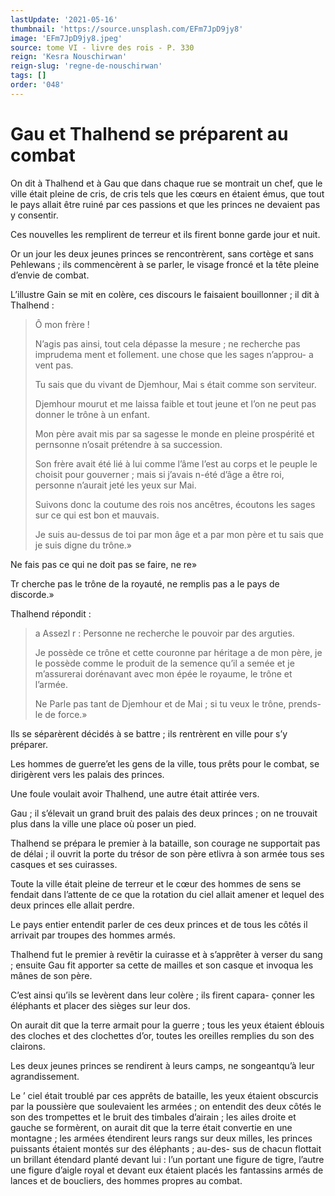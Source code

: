 ```yaml
---
lastUpdate: '2021-05-16'
thumbnail: 'https://source.unsplash.com/EFm7JpD9jy8'
image: 'EFm7JpD9jy8.jpeg'
source: tome VI - livre des rois - P. 330
reign: 'Kesra Nouschirwan'
reign-slug: 'regne-de-nouschirwan'
tags: []
order: '048'
---
```


# Gau et Thalhend se préparent au combat

On dit à Thalhend et à Gau que dans chaque rue se montrait un chef, que le ville était pleine de cris, de cris tels que les cœurs en étaient émus, que tout le pays allait être ruiné par ces passions et que les princes ne devaient pas y consentir.

Ces nouvelles les remplirent de terreur et ils firent bonne garde jour et nuit.

Or un jour les deux jeunes princes se rencontrèrent, sans cortège et sans Pehlewans ; ils commencèrent à se parler, le visage froncé et la tête pleine d’envie de combat.

L’illustre Gain se mit en colère, ces discours le faisaient bouillonner ; il dit à Thalhend :

> Ô mon frère !
>
> N’agis pas ainsi, tout cela dépasse la mesure ; ne recherche pas imprudema ment et follement. une chose que les sages n’approu- a vent pas.
>
> Tu sais que du vivant de Djemhour, Mai s était comme son serviteur.
>
> Djemhour mourut et me laissa faible et tout jeune et l’on ne peut pas donner le trône à un enfant.
>
> Mon père avait mis par sa sagesse le monde en pleine prospérité et pernsonne n’osait prétendre à sa succession.
>
> Son frère avait été lié à lui comme l’âme l’est au corps et le peuple le choisit pour gouverner ; mais si j’avais n-été d’âge a être roi, personne n’aurait jeté les yeux sur Mai.
>
> Suivons donc la coutume des rois nos ancêtres, écoutons les sages sur ce qui est bon et mauvais.
>
> Je suis au-dessus de toi par mon âge et a par mon père et tu sais que je suis digne du trône.»

Ne fais pas ce qui ne doit pas se faire, ne re»

Tr cherche pas le trône de la royauté, ne remplis pas a le pays de discorde.»

Thalhend répondit :

> a Assezl r : Personne ne recherche le pouvoir par des arguties.
>
> Je possède ce trône et cette couronne par héritage a de mon père, je le possède comme le produit de la semence qu’il a semée et je m’assurerai dorénavant avec mon épée le royaume, le trône et l’armée.
>
> Ne Parle pas tant de Djemhour et de Mai ; si tu veux le trône, prends-le de force.»

Ils se séparèrent décidés à se battre ; ils rentrèrent en ville pour s’y préparer.

Les hommes de guerre’et les gens de la ville, tous prêts pour le combat, se dirigèrent vers les palais des princes.

Une foule voulait avoir Thalhend, une autre était attirée vers.

Gau ; il s’élevait un grand bruit des palais des deux princes ; on ne trouvait plus dans la ville une place où poser un pied.

Thalhend se prépara le premier à la bataille, son courage ne supportait pas de délai ; il ouvrit la porte du trésor de son père etlivra à son armée tous ses casques et ses cuirasses.

Toute la ville était pleine de terreur et le cœur des hommes de sens se fendait dans l’attente de ce que la rotation du ciel allait amener et lequel des deux princes elle allait perdre.

Le pays entier entendit parler de ces deux princes et de tous les côtés il arrivait par troupes des hommes armés.

Thalhend fut le premier à revêtir la cuirasse et à s’apprêter à verser du sang ; ensuite Gau fit apporter sa cette de mailles et son casque et invoqua les mânes de son père.

C’est ainsi qu’ils se levèrent dans leur colère ; ils firent capara-
çonner les éléphants et placer des sièges sur leur dos.

On aurait dit que la terre armait pour la guerre ; tous les yeux étaient éblouis des cloches et des clochettes d’or, toutes les oreilles remplies du son des clairons.

Les deux jeunes princes se rendirent à leurs camps, ne songeantqu’à leur agrandissement.

Le ’
ciel était troublé par ces apprêts de bataille, les yeux étaient obscurcis par la poussière que soulevaient les armées ; on entendit des deux côtés le son des trompettes et le bruit des timbales d’airain ; les ailes droite et gauche se formèrent, on aurait dit que la terre était convertie en une montagne ; les armées étendirent leurs rangs sur deux milles, les princes puissants étaient montés sur des éléphants ; au-des-
sus de chacun flottait un brillant étendard planté devant lui : l’un portant une figure de tigre, l’autre une figure d’aigle royal et devant eux étaient placés les fantassins armés de lances et de boucliers, des hommes propres au combat.
